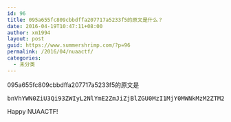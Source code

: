```yaml
---
id: 96
title: 095a655fc809cbbdffa207717a5233f5的原文是什么？
date: 2016-04-19T10:47:11+08:00
author: xm1994
layout: post
guid: https://www.summershrimp.com/?p=96
permalink: /2016/04/nuaactf/
categories:
  - 未分类
---
```

095a655fc809cbbdffa207717a5233f5的原文是

<pre class="lang:default decode:true ">bnVhYWN0ZiU3Qi93ZWIyL2NlYmE2ZmJiZjBlZGU0MzI1MjY0MWNkMzM2ZTM2YTAzJTdE</pre>

Happy NUAACTF!
